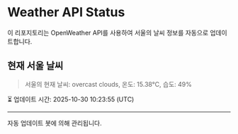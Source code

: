 
# Weather API Status

이 리포지토리는 OpenWeather API를 사용하여 서울의 날씨 정보를 자동으로 업데이트합니다.

## 현재 서울 날씨
> 서울의 현재 날씨: overcast clouds, 온도: 15.38°C, 습도: 49%

⏳ 업데이트 시간: 2025-10-30 10:23:55 (UTC)

---
자동 업데이트 봇에 의해 관리됩니다.
